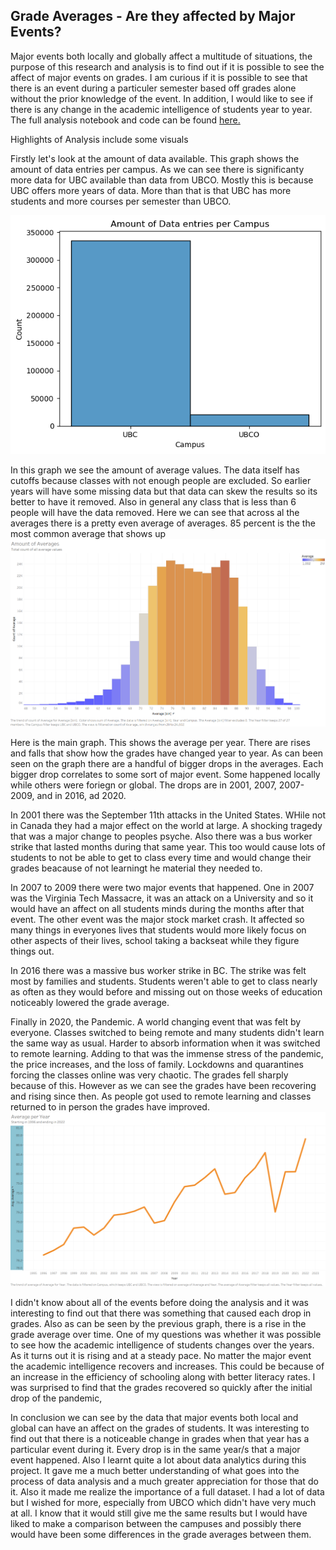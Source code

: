 ## Grade Averages - Are they affected by Major Events?

Major events both locally and globally affect a multitude of situations, the purpose of this research and analysis is to find out if it is possible to see the affect of major events on grades. I am curious if it is possible to see that there is an event during a particuler semester based off grades alone without the prior knowledge of the event. In addition, I would like to see if there is any change in the academic intelligence of students year to year. The full analysis notebook and code can be found [here.](https://github.com/ubco-W2022T1-cosc301/project-group27)

Highlights of Analysis include some visuals

Firstly let's look at the amount of data available. This graph shows the amount of data entries per campus. As we can see there is significanty more data for UBC available than data from UBCO. Mostly this is because UBC offers more years of data. More than that is that UBC has more students and more courses per semester than UBCO.

![Amount of Data Entries](images/AmountofData.png)

In this graph we see the amount of average values. The data itself has cutoffs because classes with not enough people are excluded. So earlier years will have some missing data but that data can skew the results so its better to have it removed. Also in general any class that is less than 6 people will have the data removed. Here we can see that across al the averages there is a pretty even average of averages. 85 percent is the the most common average that shows up 
![Amount of Averages](images/AmountofAverages.png)



Here is the main graph. This shows the average per year. There are rises and falls that show how the grades have changed year to year. As can been seen on the graph there are a handful of bigger drops in the averages. Each bigger drop correlates to some sort of major event. Some happened locally while others were foriegn or global. The drops are in 2001, 2007, 2007-2009, and in 2016, ad 2020. 

In 2001 there was the September 11th attacks in the United States. WHile not in Canada they had a major effect on the world at large. A shocking tragedy that was a major change to peoples psyche. Also there was a bus worker strike that lasted months during that same year. This too would cause lots of students to not be able to get to class every time and would change their grades beacause of not learningt he material they needed to. 

In 2007 to 2009 there were two major events that happened. One in 2007 was the Virginia Tech Massacre, it was an attack on a University and so it would have an affect on all students minds during the months after that event. The other event was the major stock market crash. It affected so many things in everyones lives that students would more likely focus on other aspects of their lives, school taking a backseat while they figure things out. 

In 2016 there was a massive bus worker strike in BC. The strike was felt most by families and students. Students weren't able to get to class nearly as often as they would before and missing out on those weeks of education noticeably lowered the grade average. 

Finally in 2020, the Pandemic. A world changing event that was felt by everyone. Classes switched to being remote and many students didn't learn the same way as usual. Harder to absorb information when it was switched to remote learning. Adding to that was the immense stress of the pandemic, the price increases, and the loss of family. Lockdowns and quarantines forcing the classes online was very chaotic. The grades fell sharply because of this. However as we can see the grades have been recovering and rising since then. As people got used to remote learning and classes returned to in person the grades have improved.  
![Average per Year](images/AverageperYear.png)

I didn't know about all of the events before doing the analysis and it was interesting to find out that there was something that caused each drop in grades. Also as can be seen by the previous graph, there is a rise in the grade average over time. One of my questions was whether it was possible to see how the academic intelligence of students changes over the years. As it turns out it is rising and at a steady pace. No matter the major event the academic intelligence recovers and increases. This could be because of an increase in the efficiency of schooling along with better literacy rates. I was surprised to find that the grades recovered so quickly after the initial drop of the pandemic,

 In conclusion we can see by the data that major events both local and global can have an affect on the grades of students. It was interesting to find out that there is a noticeable change in grades when that year has a particular event during it. Every drop is in the same year/s that a major event happened. Also I learnt quite a lot about data analytics during this project. It gave me a much better understanding of what goes into the process of data analysis and a much greater appreciation for those that do it. Also it made me realize the importance of a full dataset. I had a lot of data but I wished for more, especially from UBCO which didn't have very much at all. I know that it would still give me the same results but I would have liked to make a comparison between the campuses and possibly there would have been some differences in the grade averages between them.  